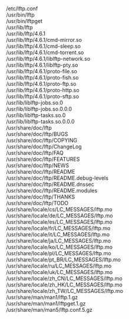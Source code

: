 /etc/lftp.conf  
/usr/bin/lftp  
/usr/bin/lftpget  
/usr/lib/lftp  
/usr/lib/lftp/4.6.1  
/usr/lib/lftp/4.6.1/cmd-mirror.so  
/usr/lib/lftp/4.6.1/cmd-sleep.so  
/usr/lib/lftp/4.6.1/cmd-torrent.so  
/usr/lib/lftp/4.6.1/liblftp-network.so  
/usr/lib/lftp/4.6.1/liblftp-pty.so  
/usr/lib/lftp/4.6.1/proto-file.so  
/usr/lib/lftp/4.6.1/proto-fish.so  
/usr/lib/lftp/4.6.1/proto-ftp.so  
/usr/lib/lftp/4.6.1/proto-http.so  
/usr/lib/lftp/4.6.1/proto-sftp.so  
/usr/lib/liblftp-jobs.so.0  
/usr/lib/liblftp-jobs.so.0.0.0  
/usr/lib/liblftp-tasks.so.0  
/usr/lib/liblftp-tasks.so.0.0.0  
/usr/share/doc/lftp  
/usr/share/doc/lftp/BUGS  
/usr/share/doc/lftp/COPYING  
/usr/share/doc/lftp/ChangeLog  
/usr/share/doc/lftp/FAQ  
/usr/share/doc/lftp/FEATURES  
/usr/share/doc/lftp/NEWS  
/usr/share/doc/lftp/README  
/usr/share/doc/lftp/README.debug-levels  
/usr/share/doc/lftp/README.dnssec  
/usr/share/doc/lftp/README.modules  
/usr/share/doc/lftp/THANKS  
/usr/share/doc/lftp/TODO  
/usr/share/locale/cs/LC\_MESSAGES/lftp.mo  
/usr/share/locale/de/LC\_MESSAGES/lftp.mo  
/usr/share/locale/es/LC\_MESSAGES/lftp.mo  
/usr/share/locale/fr/LC\_MESSAGES/lftp.mo  
/usr/share/locale/it/LC\_MESSAGES/lftp.mo  
/usr/share/locale/ja/LC\_MESSAGES/lftp.mo  
/usr/share/locale/ko/LC\_MESSAGES/lftp.mo  
/usr/share/locale/pl/LC\_MESSAGES/lftp.mo  
/usr/share/locale/pt\_BR/LC\_MESSAGES/lftp.mo  
/usr/share/locale/ru/LC\_MESSAGES/lftp.mo  
/usr/share/locale/uk/LC\_MESSAGES/lftp.mo  
/usr/share/locale/zh\_CN/LC\_MESSAGES/lftp.mo  
/usr/share/locale/zh\_HK/LC\_MESSAGES/lftp.mo  
/usr/share/locale/zh\_TW/LC\_MESSAGES/lftp.mo  
/usr/share/man/man1/lftp.1.gz  
/usr/share/man/man1/lftpget.1.gz  
/usr/share/man/man5/lftp.conf.5.gz  
